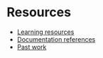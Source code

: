 # Resources

- [Learning resources](learning-resources.md)
- [Documentation references](doc-references--.md)
- [Past work](past-work.md)
